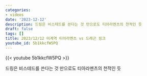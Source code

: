 ```yaml
---
categories:
- videos
date: '2023-12-12'
description: 드링은 비스테드를 쓴다는 것 만으로도 티아라멘츠의 천적인 듯
draft: false
tags: []
title: 2023/12/12 미계역 티아라멘츠 vs 드래곤 링크
youtube_id: 5b1kkcfW5PQ
---
```



{{< youtube 5b1kkcfW5PQ >}}

드링은 비스테드를 쓴다는 것 만으로도 티아라멘츠의 천적인 듯